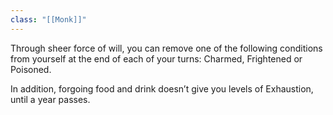 ```yaml
---
class: "[[Monk]]"
---
```

Through sheer force of will, you can remove one of the following conditions from yourself at the end of each of your turns: Charmed, Frightened or Poisoned. 

In addition, forgoing food and drink doesn’t give you levels of Exhaustion, until a year passes.